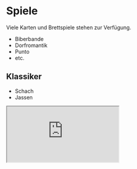 # Spiele

Viele Karten und Brettspiele stehen zur Verfügung.

* Biberbande
* Dorfromantik
* Punto
* etc.

## Klassiker
* Schach
* Jassen



<iframe src="https://docs.google.com/spreadsheets/d/e/2PACX-1vRbiSS5_qKr0ftqXEtwVTJhR_NzsMFCm-EJaSfcbsUZPtBqfNP6PF4je2sahOWVBh7adRbTwzbn7lrj/pubhtml?widget=true&amp;headers=false"></iframe>
